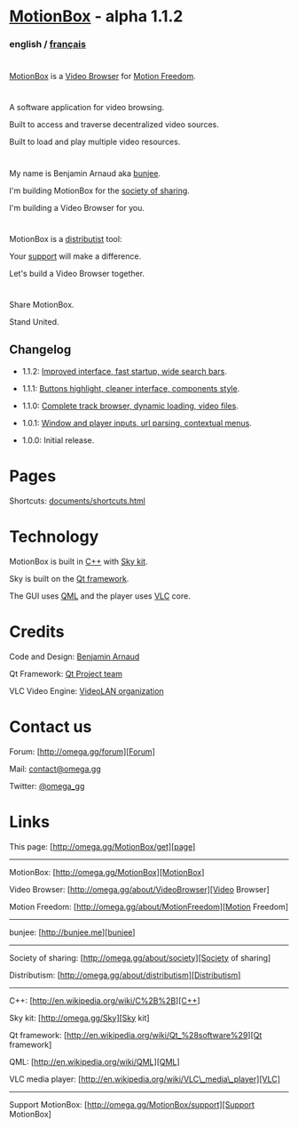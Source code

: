 # [MotionBox] - alpha 1.1.2

### english / [français](documents/fr/Readme.html)

#

[MotionBox] is a [Video Browser] for [Motion Freedom].

#

A software application for video browsing.

Built to access and traverse decentralized video sources.

Built to load and play multiple video resources.

#

My name is Benjamin Arnaud aka [bunjee].

I'm building MotionBox for the [society of sharing].

I'm building a Video Browser for you.

#

MotionBox is a [distributist][Distributism] tool:

Your [support][Support MotionBox] will make a difference.

Let's build a Video Browser together.

#

Share MotionBox.

Stand United.


## Changelog

- 1.1.2: [Improved interface, fast startup, wide search bars](documents/changes/1.1.2.html).

- 1.1.1: [Buttons highlight, cleaner interface, components style](documents/changes/1.1.1.html).

- 1.1.0: [Complete track browser, dynamic loading, video files](documents/changes/1.1.0.html).

- 1.0.1: [Window and player inputs, url parsing, contextual menus](documents/changes/1.0.1.html).

- 1.0.0: Initial release.


# Pages

Shortcuts: [documents/shortcuts.html](documents/shortcuts.html)


# Technology

MotionBox is built in [C++] with [Sky kit].

Sky is built on the [Qt framework].

The GUI uses [QML] and the player uses [VLC] core.


# Credits

Code and Design: [Benjamin Arnaud](http://bunjee.me)

Qt Framework: [Qt Project team](http://www.qt.io)

VLC Video Engine: [VideoLAN organization](http://www.videolan.org)


# Contact us

Forum: [http://omega.gg/forum][Forum]

Mail: [contact@omega.gg][Mail]

Twitter: [@omega_gg][Twitter]

[Forum]: http://omega.gg/forum

[Mail]: mailto:contact@omega.gg

[Twitter]: http://twitter.com/omega_gg


# Links

This page: [http://omega.gg/MotionBox/get][page]

[page]: http://omega.gg/MotionBox/get

---

MotionBox: [http://omega.gg/MotionBox][MotionBox]

Video Browser: [http://omega.gg/about/VideoBrowser][Video Browser]

Motion Freedom: [http://omega.gg/about/MotionFreedom][Motion Freedom]

[MotionBox]: http://omega.gg/MotionBox

[Video Browser]: http://omega.gg/about/VideoBrowser

[Motion Freedom]: http://omega.gg/about/MotionFreedom

---

bunjee: [http://bunjee.me][bunjee]

[bunjee]: http://bunjee.me

---

Society of sharing: [http://omega.gg/about/society][Society of sharing]

Distributism: [http://omega.gg/about/distributism][Distributism]

[Society of sharing]: http://omega.gg/about/society

[Distributism]: http://omega.gg/about/distributism

---

C++: [http://en.wikipedia.org/wiki/C%2B%2B][C++]

Sky kit: [http://omega.gg/Sky][Sky kit]

Qt framework: [http://en.wikipedia.org/wiki/Qt_%28software%29][Qt framework]

QML: [http://en.wikipedia.org/wiki/QML][QML]

VLC media player: [http://en.wikipedia.org/wiki/VLC\_media\_player][VLC]

[C++]: http://en.wikipedia.org/wiki/C%2B%2B

[Sky kit]: http://omega.gg/Sky

[Qt framework]: http://en.wikipedia.org/wiki/Qt_%28software%29

[QML]: http://en.wikipedia.org/wiki/QML

[VLC]: http://en.wikipedia.org/wiki/VLC_media_player

---

Support MotionBox: [http://omega.gg/MotionBox/support][Support MotionBox]

[Support MotionBox]: http://omega.gg/MotionBox/support
